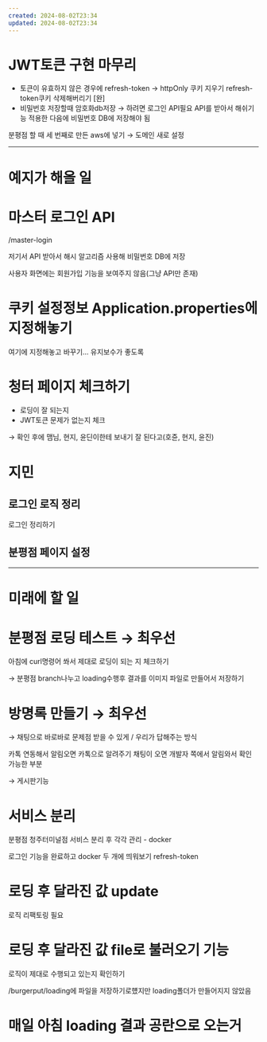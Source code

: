 ```yaml
---
created: 2024-08-02T23:34
updated: 2024-08-02T23:34
---
```

# JWT토큰 구현 마무리

- 토큰이 유효하지 않은 경우에 refresh-token → httpOnly 쿠키 지우기 refresh-token쿠키 삭제해버리기 [완]
- 비밀번호 저장할때 암호화db저장 → 하려면 로그인 API필요 API를 받아서 해쉬기능 적용한 다음에 비밀번호 DB에 저장해야 됨

분평점 할 때 세 번째로 만든 aws에 넣기 → 도메인 새로 설정

---

# 예지가 해올 일

# 마스터 로그인 API

/master-login

저기서 API 받아서 해시 알고리즘 사용해 비밀번호 DB에 저장

사용자 화면에는 회원가입 기능을 보여주지 않음(그냥 API만 존재)

# 쿠키 설정정보 Application.properties에 지정해놓기

여기에 지정해놓고 바꾸기… 유지보수가 좋도록

# 청터 페이지 체크하기

- 로딩이 잘 되는지
- JWT토큰 문제가 없는지 체크

→ 확인 후에 맴님, 현지, 윤딘이한테 보내기 잘 된다고(호쥰, 현지, 윤진)

# 지민

## **로그인 로직 정리**

로그인 정리하기

## **분평점 페이지 설정**

---

# 미래에 할 일

# 분평점 로딩 테스트 → 최우선

아침에 curl명령어 쏴서 제대로 로딩이 되는 지 체크하기

→ 분평점 branch나누고 loading수행후 결과를 이미지 파일로 만들어서 저장하기

# 방명록 만들기 → 최우선

→ 채팅으로 바로바로 문제점 받을 수 있게 / 우리가 답해주는 방식

카톡 연동해서 알림오면 카톡으로 알려주기 채팅이 오면 개발자 쪽에서 알림와서 확인 가능한 부분

→ 게시판기능

# 서비스 분리

분평점 청주터미널점 서비스 분리 후 각각 관리 - docker

로그인 기능을 완료하고 docker 두 개에 띄워보기 refresh-token

# 로딩 후 달라진 값 update

로직 리팩토링 필요

# 로딩 후 달라진 값 file로 불러오기 기능

로직이 제대로 수행되고 있는지 확인하기

/burgerput/loading에 파일을 저장하기로헀지만 loading폴더가 만들어지지 않았음

# 매일 아침 loading 결과 공란으로 오는거